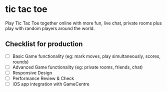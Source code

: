 # tic tac toe

Play Tic Tac Toe together online with more fun, live chat, private rooms plus play with random players around the world.

## Checklist for production
- [ ] Basic Game functionality (eg: mark moves, play simultaneously, scores, rounds)
- [ ] Advanced Game functionality (eg: private rooms, friends, chat)
- [ ] Responsive Design
- [ ] Performance Review & Check
- [ ] iOS app integration with GameCentre
